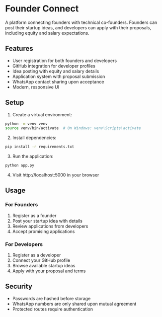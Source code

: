 # Founder Connect

A platform connecting founders with technical co-founders. Founders can post their startup ideas, and developers can apply with their proposals, including equity and salary expectations.

## Features

- User registration for both founders and developers
- GitHub integration for developer profiles
- Idea posting with equity and salary details
- Application system with proposal submission
- WhatsApp contact sharing upon acceptance
- Modern, responsive UI

## Setup

1. Create a virtual environment:
```bash
python -m venv venv
source venv/bin/activate  # On Windows: venv\Scripts\activate
```

2. Install dependencies:
```bash
pip install -r requirements.txt
```

3. Run the application:
```bash
python app.py
```

4. Visit http://localhost:5000 in your browser

## Usage

### For Founders
1. Register as a founder
2. Post your startup idea with details
3. Review applications from developers
4. Accept promising applications

### For Developers
1. Register as a developer
2. Connect your GitHub profile
3. Browse available startup ideas
4. Apply with your proposal and terms

## Security
- Passwords are hashed before storage
- WhatsApp numbers are only shared upon mutual agreement
- Protected routes require authentication
